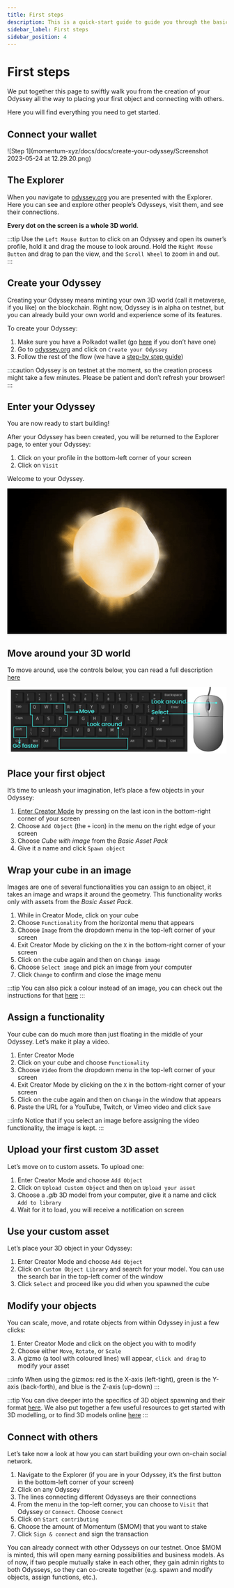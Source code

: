 ```yaml
---
title: First steps
description: This is a quick-start guide to guide you through the basics of building your Odyssey.
sidebar_label: First steps
sidebar_position: 4
---
```


# First steps

We put together this page to swiftly walk you from the creation of your Odyssey all the way to placing your first object and connecting with others. 

Here you will find everything you need to get started.

## Connect your wallet



![Step 1](momentum-xyz/docs/docs/create-your-odyssey/Screenshot 2023-05-24 at 12.29.20.png)


## The Explorer

When you navigate to [odyssey.org](https://odyssey.org) you are presented with the Explorer. Here you can see and explore other people’s Odysseys, visit them, and see their connections.

**Every dot on the screen is a whole 3D world**.

:::tip
Use the `Left Mouse Button` to click on an Odyssey and open its owner’s profile, hold it and drag the mouse to look around. Hold the `Right Mouse Button` and drag to pan the view, and the `Scroll Wheel` to zoom in and out.
::: 

## Create your Odyssey

Creating your Odyssey means minting your own 3D world (call it metaverse, if you like) on the blockchain. Right now, Odyssey is in alpha on testnet, but you can already build your own world and experience some of its features.

To create your Odyssey:

1. Make sure you have a Polkadot wallet (go [here](get-a-wallet) if you don’t have one)
2. Go to [odyssey.org](https://odyssey.org) and click on `Create your Odyssey`
3. Follow the rest of the flow (we have a [step-by step guide](the-birth-process))

:::caution
Odyssey is on testnet at the moment, so the creation process might take a few minutes. Please be patient and don’t refresh your browser!
:::

## Enter your Odyssey

You are now ready to start building!

After your Odyssey has been created, you will be returned to the Explorer page, to enter your Odyssey:

1. Click on your profile in the bottom-left corner of your screen
2. Click on `Visit`

Welcome to your Odyssey.

![Odyssey birth animation](img/birth-animation-gif.gif)

## Move around your 3D world

To move around, use the controls below, you can read a full description [here](controls.md)

![Odyssey keyboard and mouse controls](img/controls.png)

## Place your first object

It’s time to unleash your imagination, let’s place a few objects in your Odyssey:

1. [Enter Creator Mode](/explore-the-features/odyssey-creator/enter-creator-mode.md) by pressing on the last icon in the bottom-right corner of your screen
2. Choose `Add Object` (the `+` icon) in the menu on the right edge of your screen
3. Choose *Cube with image* from the *Basic Asset Pack*
4. Give it a name and click `Spawn object`

## Wrap your cube in an image

Images are one of several functionalities you can assign to an object, it takes an image and wraps it around the geometry. This functionality works only with assets from the *Basic Asset Pack*.

1. While in Creator Mode, click on your cube
2. Choose `Functionality` from the horizontal menu that appears
3. Choose `Image` from the dropdown menu in the top-left corner of your screen
4. Exit Creator Mode by clicking on the `X` in the bottom-right corner of your screen
5. Click on the cube again and then on `Change image`
6. Choose `Select image` and pick an image from your computer
7. Click `Change` to confirm and close the image menu

:::tip
You can also pick a colour instead of an image, you can check out the instructions for that [here](/explore-the-features/odyssey-creator/spawning-assets.mdx#changing-the-colour-of-basic-objects)
:::

## Assign a functionality

Your cube can do much more than just floating in the middle of your Odyssey. Let’s make it play a video.

1. Enter Creator Mode
2. Click on your cube and choose `Functionality`
3. Choose `Video` from the dropdown menu in the top-left corner of your screen
4. Exit Creator Mode by clicking on the `X` in the bottom-right corner of your screen
5. Click on the cube again and then on `Change` in the window that appears
6. Paste the URL for a YouTube, Twitch, or Vimeo video and click `Save`

:::info
Notice that if you select an image before assigning the video functionality, the image is kept.
:::

## Upload your first custom 3D asset

Let’s move on to custom assets. To upload one:

1. Enter Creator Mode and choose `Add Object`
2. Click on `Upload Custom Object` and then on `Upload your asset`
3. Choose a *.glb* 3D model from your computer, give it a name and click `Add to library`
4. Wait for it to load, you will receive a notification on screen

## Use your custom asset

Let’s place your 3D object in your Odyssey:

1. Enter Creator Mode and choose `Add Object`
2. Click on `Custom Object Library` and search for your model. You can use the search bar in the top-left corner of the window
3. Click `Select` and proceed like you did when you spawned the cube

## Modify your objects

You can scale, move, and rotate objects from within Odyssey in just a few clicks:

1. Enter Creator Mode and click on the object you with to modify
2. Choose either `Move`, `Rotate`, or `Scale`
3. A gizmo (a tool with coloured lines) will appear, `click and drag` to modify your asset

:::info
When using the gizmos: red is the X-axis (left-tight), green is the Y-axis (back-forth), and blue is the Z-axis (up-down) 
:::

:::tip
You can dive deeper into the specifics of 3D object spawning and their format [here](/explore-the-features/odyssey-creator/spawning-assets.mdx). We also put together a few useful resources to get started with 3D modelling, or to find 3D models online [here](https://discover.odyssey.org/blog/quick-guide-to-3d-assets-for-your-odyssey/)
:::

## Connect with others

Let’s take now a look at how you can start building your own on-chain social network.

1. Navigate to the Explorer (if you are in your Odyssey, it’s the first button in the bottom-left corner of your screen)
2. Click on any Odyssey
3. The lines connecting different Odysseys are their connections
4. From the menu in the top-left corner, you can choose to `Visit` that Odyssey or `Connect`. Choose `Connect`
5. Click on `Start contributing`
6. Choose the amount of Momentum ($MOM) that you want to stake
7. Click `Sign & connect` and sign the transaction

You can already connect with other Odysseys on our testnet. Once $MOM is minted, this will open many earning possibilities and business models. As of now, if two people mutually stake in each other, they gain admin rights to both Odysseys, so they can co-create together (e.g. spawn and modify objects, assign functions, etc.).
